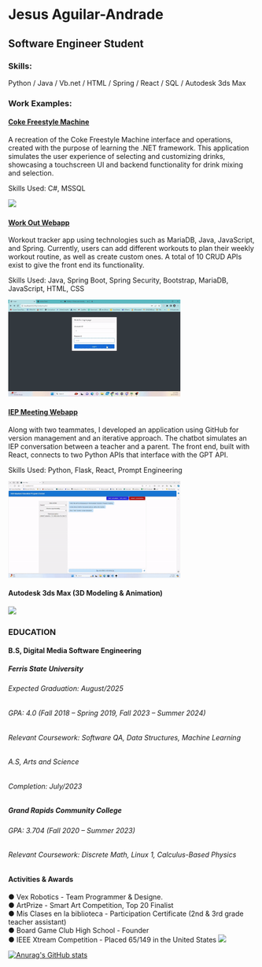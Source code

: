 # Jesus Aguilar-Andrade
## Software Engineer Student
### Skills:
Python / Java / Vb.net / HTML / Spring / React / SQL / Autodesk 3ds Max

### Work Examples:

#### [Coke Freestyle Machine](https://github.com/Cetykon/Freestyle-Machine-Solution)
A recreation of the Coke Freestyle Machine interface and operations, created with the purpose of learning the .NET framework. This application simulates the user experience of selecting and customizing drinks, showcasing a touchscreen UI and backend functionality for drink mixing and selection.

Skills Used: C#, MSSQL

<img src="https://github.com/user-attachments/assets/7cad39e0-7897-49a0-83db-3ca11017b82a" width="350" />

#### [Work Out Webapp](https://github.com/Cetykon/WorkOut)
Workout tracker app using technologies such as MariaDB, Java, JavaScript, and Spring. 
Currently, users can add different workouts to plan their weekly workout routine, as well as create 
custom ones. A total of 10 CRUD APIs exist to give the front end its functionality.

Skills Used: Java, Spring Boot, Spring Security, Bootstrap, MariaDB, JavaScript, HTML, CSS

<img src="https://github.com/Cetykon/Cetykon/blob/main/WorkOutApp.gif" width="350" />

#### [IEP Meeting Webapp](https://github.com/powerm17/IEP_Chatbot_Frontend)
Along with two teammates, I developed an application using GitHub for version management and an 
iterative approach. The chatbot simulates an IEP conversation between a teacher and a parent. The 
front end, built with React, connects to two Python APIs that interface with the GPT API. 

Skills Used: Python, Flask, React, Prompt Engineering

<img src="https://github.com/Cetykon/Cetykon/blob/main/IEPMeeting.gif" width="350" />

#### Autodesk 3ds Max (3D Modeling & Animation)
<img src="https://github.com/Cetykon/Cetykon/blob/main/Aguilar-Andrade_Jesus_3dxMaxFinal.gif" width="350" />

### EDUCATION 
#### B.S, Digital Media Software Engineering      
##### Ferris State University  
###### Expected Graduation: August/2025 
###### GPA: 4.0 (Fall 2018 – Spring 2019, Fall 2023 – Summer 2024) 
###### Relevant Coursework: Software QA, Data Structures, Machine Learning 
###### A.S, Arts and Science               
###### Completion: July/2023 

##### Grand Rapids Community College 
###### GPA: 3.704 (Fall 2020 – Summer 2023) 
###### Relevant Coursework: Discrete Math, Linux 1, Calculus-Based Physics 

#### Activities & Awards 
● Vex Robotics - Team Programmer & Designe.      
● ArtPrize - Smart Art Competition, Top 20 Finalist                  
● Mis Clases en la biblioteca - Participation Certificate (2nd & 3rd grade teacher assistant)   
● Board Game Club High School - Founder      
● IEEE Xtream Competition - Placed 65/149 in the United States 
  <img src="https://github.com/user-attachments/assets/f1b426ae-c634-4caf-b3fc-349b2c6bad71" width="600" />



[![Anurag's GitHub stats](https://github-readme-stats.vercel.app/api?username=Cetykon)](https://github.com/anuraghazra/github-readme-stats)

